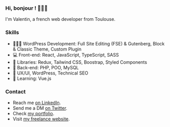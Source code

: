 ### Hi, bonjour ! 🥖🇫🇷

I'm Valentin, a french web developer from Toulouse. 

### Skills

- 👨🏻‍💻 WordPress Development: Full Site Editing (FSE) & Gutenberg, Block & Classic Theme, Custom Plugin
- 💻 Front-end: React, JavaScript, TypeScript, SASS
- 💅 Libraries: Redux, Tailwind CSS, Boostrap, Styled Components
- 💽 Back-end: PHP, POO, MySQL
- 💼 UX/UI, WordPress, Technical SEO
- 🌱 Learning: Vue.js

### Contact

- Reach me [on LinkedIn](https://www.linkedin.com/in/valentin-grenier/).
- Send me a DM [on Twitter](https://twitter.com/valentingrn).
- Check [my portfolio](https://valentingrenier.fr).
- Visit [my freelance website](https://studio-val.fr).

<!--
**valentin-grenier/valentin-grenier** is a ✨ _special_ ✨ repository because its `README.md` (this file) appears on your GitHub profile.

Here are some ideas to get you started:

- 🔭 I’m currently working on ...
- 🌱 I’m currently learning ...
- 👯 I’m looking to collaborate on ...
- 🤔 I’m looking for help with ...
- 💬 Ask me about ...
- 📫 How to reach me: ...
- 😄 Pronouns: ...
- ⚡ Fun fact: ...
-->

